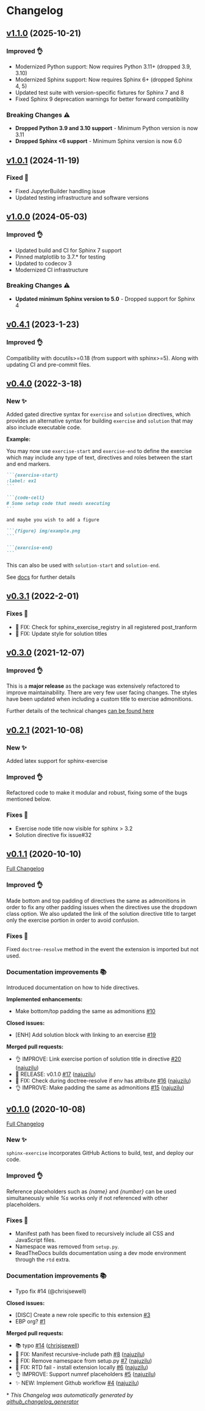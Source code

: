 # Changelog

## [v1.1.0](https://github.com/executablebooks/sphinx-exercise/tree/v1.1.0) (2025-10-21)

### Improved 👌

- Modernized Python support: Now requires Python 3.11+ (dropped 3.9, 3.10)
- Modernized Sphinx support: Now requires Sphinx 6+ (dropped Sphinx 4, 5)
- Updated test suite with version-specific fixtures for Sphinx 7 and 8
- Fixed Sphinx 9 deprecation warnings for better forward compatibility

### Breaking Changes ⚠️

- **Dropped Python 3.9 and 3.10 support** - Minimum Python version is now 3.11
- **Dropped Sphinx <6 support** - Minimum Sphinx version is now 6.0

## [v1.0.1](https://github.com/executablebooks/sphinx-exercise/tree/v1.0.1) (2024-11-19)

### Fixed 🐛

- Fixed JupyterBuilder handling issue
- Updated testing infrastructure and software versions

## [v1.0.0](https://github.com/executablebooks/sphinx-exercise/tree/v1.0.0) (2024-05-03)

### Improved 👌

- Updated build and CI for Sphinx 7 support
- Pinned matplotlib to 3.7.* for testing
- Updated to codecov 3
- Modernized CI infrastructure

### Breaking Changes ⚠️

- **Updated minimum Sphinx version to 5.0** - Dropped support for Sphinx 4

## [v0.4.1](https://github.com/executablebooks/sphinx-exercise/tree/v0.4.1) (2023-1-23)

### Improved 👌

Compatibility with docutils>=0.18 (from support with sphinx>=5). Along with updating
CI and pre-commit files.

## [v0.4.0](https://github.com/executablebooks/sphinx-exercise/tree/v0.4.0) (2022-3-18)

### New ✨

Added gated directive syntax for `exercise` and `solution` directives, which provides
an alternative syntax for building `exercise` and `solution` that may also include
executable code.

**Example:**

You may now use `exercise-start` and `exercise-end` to define the exercise which may
include any type of text, directives and roles between the start and end markers.

````md
```{exercise-start}
:label: ex1
```

```{code-cell}
# Some setup code that needs executing
```

and maybe you wish to add a figure

```{figure} img/example.png
```

```{exercise-end}
```
````

This can also be used with `solution-start` and `solution-end`.

See [docs](https://ebp-sphinx-exercise.readthedocs.io/en/latest/syntax.html#alternative-gated-syntax) for further details


## [v0.3.1](https://github.com/executablebooks/sphinx-exercise/tree/v0.3.1) (2022-2-01)

### Fixes 🐛

- 🐛 FIX: Check for sphinx_exercise_registry in all registered post_tranform
- 🐛 FIX: Update style for solution titles

## [v0.3.0](https://github.com/executablebooks/sphinx-exercise/tree/v0.3.0) (2021-12-07)

### Improved 👌

This is a **major release** as the package was extensively refactored to improve maintainability.
There are very few user facing changes. The styles have been updated when
including a custom title to exercise admonitions.

Further details of the technical changes [can be found here](https://github.com/executablebooks/sphinx-exercise/pull/37#issue-1038116091)


## [v0.2.1](https://github.com/executablebooks/sphinx-exercise/tree/v0.2.1) (2021-10-08)

### New ✨

Added latex support for sphinx-exercise

### Improved 👌

Refactored code to make it modular and robust, fixing some of the bugs mentioned below.

### Fixes 🐛

- Exercise node title now visible for sphinx > 3.2
- Solution directive fix issue#32

## [v0.1.1](https://github.com/executablebooks/sphinx-exercise/tree/v0.1.1) (2020-10-10)

[Full Changelog](https://github.com/executablebooks/sphinx-exercise/compare/v0.1.0...v0.1.1)

### Improved 👌

Made bottom and top padding of directives the same as admonitions in order to fix any other padding issues when the directives use the dropdown class option. We also updated the link of the solution directive title to target only the exercise portion in order to avoid confusion.

### Fixes 🐛

Fixed `doctree-resolve` method in the event the extension is imported but not used.

### Documentation improvements 📚

Introduced documentation on how to hide directives.

**Implemented enhancements:**

- Make bottom/top padding the same as admonitions [\#10](https://github.com/executablebooks/sphinx-exercise/issues/10)

**Closed issues:**

- \[ENH\] Add solution block with linking to an exercise [\#19](https://github.com/executablebooks/sphinx-exercise/issues/19)

**Merged pull requests:**

- 👌 IMPROVE: Link exercise portion of solution title in directive [\#20](https://github.com/executablebooks/sphinx-exercise/pull/20) ([najuzilu](https://github.com/najuzilu))
- 🚀 RELEASE: v0.1.0 [\#17](https://github.com/executablebooks/sphinx-exercise/pull/17) ([najuzilu](https://github.com/najuzilu))
- 🐛 FIX: Check during doctree-resolve if env has attribute [\#16](https://github.com/executablebooks/sphinx-exercise/pull/16) ([najuzilu](https://github.com/najuzilu))
- 👌 IMPROVE: Make padding the same as admonitions [\#15](https://github.com/executablebooks/sphinx-exercise/pull/15) ([najuzilu](https://github.com/najuzilu))

## [v0.1.0](https://github.com/executablebooks/sphinx-exercise/tree/v0.1.0) (2020-10-08)

[Full Changelog](https://github.com/executablebooks/sphinx-exercise/compare/8dd98b62aab873e660c8b09dcb88e22c082b1368...v0.1.0)

### New ✨

`sphinx-exercise` incorporates GitHub Actions to build, test, and deploy our code.

### Improved 👌

Reference placeholders such as _{name}_ and _{number}_ can be used simultaneously while _%s_ works only if not referenced with other placeholders.

### Fixes 🐛

- Manifest path has been fixed to recursively include all CSS and JavaScript files.
- Namespace was removed from `setup.py`.
- ReadTheDocs builds documentation using a dev mode environment through the `rtd` extra.

### Documentation improvements 📚

- Typo fix #14 (@chrisjsewell)


**Closed issues:**

- \[DISC\] Create a new role specific to this extension [\#3](https://github.com/executablebooks/sphinx-exercise/issues/3)
- EBP org? [\#1](https://github.com/executablebooks/sphinx-exercise/issues/1)

**Merged pull requests:**

- 📚 typo [\#14](https://github.com/executablebooks/sphinx-exercise/pull/14) ([chrisjsewell](https://github.com/chrisjsewell))
- 🐛 FIX: Manifest recursive-include path [\#8](https://github.com/executablebooks/sphinx-exercise/pull/8) ([najuzilu](https://github.com/najuzilu))
- 🐛 FIX: Remove namespace from setup.py [\#7](https://github.com/executablebooks/sphinx-exercise/pull/7) ([najuzilu](https://github.com/najuzilu))
- 🐛 FIX: RTD fail - install extension locally [\#6](https://github.com/executablebooks/sphinx-exercise/pull/6) ([najuzilu](https://github.com/najuzilu))
- 👌 IMPROVE: Support numref placeholders [\#5](https://github.com/executablebooks/sphinx-exercise/pull/5) ([najuzilu](https://github.com/najuzilu))
- ✨ NEW: Implement Github workflow [\#4](https://github.com/executablebooks/sphinx-exercise/pull/4) ([najuzilu](https://github.com/najuzilu))



\* *This Changelog was automatically generated by [github_changelog_generator](https://github.com/github-changelog-generator/github-changelog-generator)*
